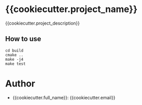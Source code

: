 # {{cookiecutter.project_name}}

{{cookiecutter.project_description}}

## How to use

    cd build
    cmake ..
    make -j4
    make test

# Author

* {{cookiecutter.full_name}}: {{cookiecutter.email}}
